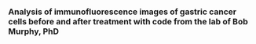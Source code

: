 ### Analysis of immunofluorescence images of gastric cancer cells before and after treatment with code from the lab of Bob Murphy, PhD
